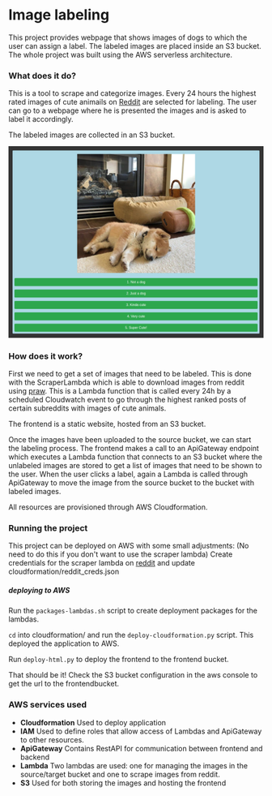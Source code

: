 # Image labeling

This project provides webpage that shows images of dogs to which the user can assign a label. The labeled images are placed inside an S3 bucket. The whole project was built using the AWS serverless architecture.

### What does it do?
This is a tool to scrape and categorize images. Every 24 hours the highest rated images of cute animails on [Reddit](reddit.com) are selected for labeling. The user can go to a webpage where he is presented the images and is asked to label it accordingly.

The labeled images are collected in an S3 bucket.

![alt example of frontend](frontend-screenshot.png)

### How does it work?
First we need to get a set of images that need to be labeled. This is done with the ScraperLambda which is able to download images from reddit using [praw](https://praw.readthedocs.io/en/latest/). This is a Lambda function that is called every 24h by a scheduled Cloudwatch event to go through the highest ranked posts of certain subreddits with images of cute animals.

The frontend is a static website, hosted from an S3 bucket.

Once the images have been uploaded to the source bucket, we can start the labeling process. The frontend makes a call to an ApiGateway endpoint which executes a Lambda function that connects to an S3 bucket where the unlabeled images are stored to get a list of images that need to be shown to the user. When the user clicks a label, again a Lambda is called through ApiGateway to move the image from the source bucket to the bucket with labeled images.

All resources are provisioned through AWS Cloudformation.

### Running the project

This project can be deployed on AWS with some small adjustments:
(No need to do this if you don't want to use the scraper lambda)
Create credentials for the scraper lambda on [reddit](https://github.com/reddit-archive/reddit/wiki/oauth2) and update cloudformation/reddit_creds.json

##### deploying to AWS

Run the `packages-lambdas.sh` script to create deployment packages for the lambdas.

`cd` into cloudformation/ and run the `deploy-cloudformation.py` script. This deployed the application to AWS.

Run `deploy-html.py` to deploy the frontend to the frontend bucket.

That should be it! Check the S3 bucket configuration in the aws console to get the url to the frontendbucket.

### AWS services used
* **Cloudformation**
        Used to deploy application
* **IAM**
       Used to define roles that allow access of Lambdas and ApiGateway to other resources.
* **ApiGateway**
        Contains RestAPI for communication between frontend and backend
* **Lambda**
        Two lambdas are used: one for managing the images in the source/target bucket and one to scrape images from reddit.
* **S3**
        Used for both storing the images and hosting the frontend